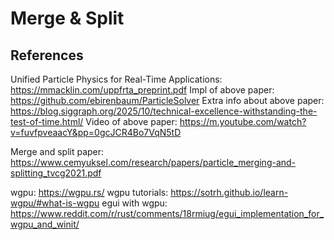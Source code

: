 # Merge & Split


## References

Unified Particle Physics for Real-Time Applications: https://mmacklin.com/uppfrta_preprint.pdf
Impl of above paper: https://github.com/ebirenbaum/ParticleSolver
Extra info about above paper: https://blog.siggraph.org/2025/10/technical-excellence-withstanding-the-test-of-time.html/
Video of above paper: https://m.youtube.com/watch?v=fuvfpveaacY&pp=0gcJCR4Bo7VqN5tD

Merge and split paper: https://www.cemyuksel.com/research/papers/particle_merging-and-splitting_tvcg2021.pdf

wgpu: https://wgpu.rs/
wgpu tutorials: https://sotrh.github.io/learn-wgpu/#what-is-wgpu
egui with wgpu: https://www.reddit.com/r/rust/comments/18rmiug/egui_implementation_for_wgpu_and_winit/
